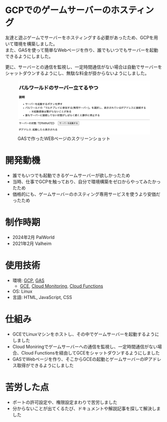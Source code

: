 # GCPでのゲームサーバーのホスティング
友達と遊ぶゲームでサーバーをホスティングする必要があったため、GCPを用いて環境を構築しました。  
また、GASを使って簡単なWebページを作り、誰でもいつでもサーバーを起動できるようにしました。

更に、サーバーとの通信を監視し、一定時間通信がない場合は自動でサーバーをシャットダウンするようにし、無駄な料金が掛からないようにしました。

<figure class="figure">
  <img class="figure-img img-fluid" src="./assets/dist/img/game_server_on_gcp/screenshot.png">
  <figcaption class="figure-caption text-center">GASで作ったWEBページのスクリーンショット</figcaption>
</figure>

# 開発動機
- 誰でもいつでも起動できるゲームサーバーが欲しかったため
- 当時、仕事でGCPを触っており、自分で環境構築をゼロからやってみたかったため
- 価格的にも、ゲームサーバーのホスティング専用サービスを使うより安価だったため

# 制作時期
- 2024年2月 PalWorld
- 2021年2月 Valheim

# 使用技術
- 環境: [GCP](https://cloud.google.com), [GAS](https://developers.google.com/apps-script?hl=ja)
  - [GCE](https://cloud.google.com/products/compute?hl=ja), [Cloud Monitoring](https://cloud.google.com/monitoring?hl=ja), [Cloud Functions](https://cloud.google.com/functions)
- OS: Linux
- 言語: HTML, JavaScript, CSS

# 仕組み
- GCEでLinuxマシンをホストし、その中でゲームサーバーを起動するようにしました
- Cloud Moniringでゲームサーバーへの通信を監視し、一定時間通信がない場合、Cloud Functionsを経由してGCEをシャットダウンするようにしました
- GASでWebページを作り、そこからGCEの起動とゲームサーバーのIPアドレス取得ができるようにしました

# 苦労した点
- ポートの許可設定や、権限設定まわりで苦労しました
- 分からないことが出てくるたび、ドキュメントや解説記事を探して解決しました
